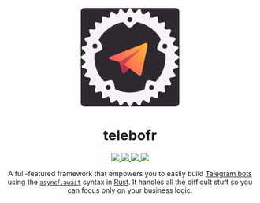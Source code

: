 
<div align="center">
  <img src="ICON.png" width="200"/>
  <h1>telebofr</h1>
  
  <a href="https://docs.rs/telebofr/">
    <img src="https://img.shields.io/badge/docs.rs-link-blue.svg">
  </a>
  <a href="https://github.com/WaffleLapkin/fntools/actions">
    <img src="https://github.com/WaffleLapkin/fntools/workflows/Continuous%20integration/badge.svg">
  </a>
  <a href="LICENSE">
    <img src="https://img.shields.io/badge/license-MIT-blue.svg">
  </a>
  <a href="https://crates.io/crates/telebofr">
    <img src="https://img.shields.io/badge/crates.io-v0.1.0-orange.svg">
  </a>
  
  A full-featured framework that empowers you to easily build [Telegram bots](https://telegram.org/blog/bot-revolution) using the [`async`/`.await`](https://rust-lang.github.io/async-book/01_getting_started/01_chapter.html) syntax in [Rust](https://www.rust-lang.org/). It handles all the difficult stuff so you can focus only on your business logic.
</div>

